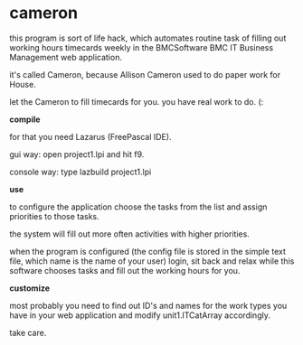 cameron
========

this program is sort of life hack, which automates routine task of filling out working hours timecards weekly in the BMCSoftware BMC IT Business Management web application. 

it's called Cameron, because Allison Cameron used to do paper work for House.

let the Cameron to fill timecards for you. you have real work to do. (:

**compile**

for that you need Lazarus (FreePascal IDE).

gui way: open project1.lpi and hit f9.

console way: type lazbuild project1.lpi

**use**

to configure the application choose the tasks from the list and assign priorities to those tasks.

the system will fill out more often activities with higher priorities.

when the program is configured (the config file is stored in the simple text file, which name is the name of your user) login, sit back and relax while this software chooses tasks and fill out the working hours for you.

**customize**

most probably you need to find out ID's and names for the work types you have in your web application and modify unit1.ITCatArray accordingly.

take care.
